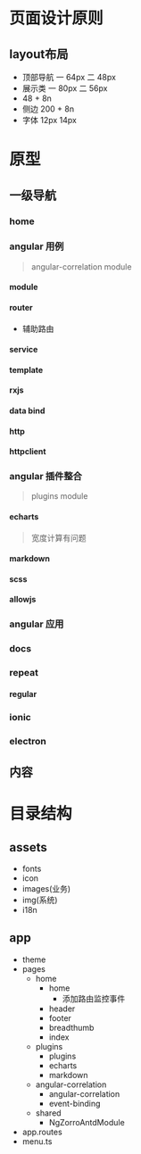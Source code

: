 # 页面设计原则

## layout布局

- 顶部导航 一 64px 二 48px
- 展示类 一 80px 二 56px
- 48 + 8n
- 侧边 200 + 8n
- 字体 12px 14px

# 原型

## 一级导航

### home

### angular 用例
> angular-correlation module

#### module
#### router

- 辅助路由

#### service
#### template
#### rxjs
#### data bind
#### http
#### httpclient

### angular 插件整合
> plugins module
#### echarts
> 宽度计算有问题
#### markdown
#### scss
#### allowjs

### angular 应用

### docs

### repeat
#### regular

### ionic
### electron
## 内容

# 目录结构

## assets
- fonts
- icon
- images(业务)
- img(系统)
- i18n
## app

- theme
- pages
    - home
        - home
            - 添加路由监控事件
        - header
        - footer
        - breadthumb
        - index
    - plugins
        - plugins
        - echarts
        - markdown
    - angular-correlation
        - angular-correlation
        - event-binding
    - shared
        - NgZorroAntdModule
- app.routes
- menu.ts